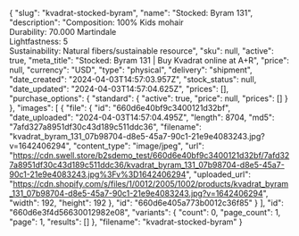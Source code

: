 {
  "slug": "kvadrat-stocked-byram",
  "name": "Stocked: Byram 131",
  "description": "Composition: 100% Kids mohair<br>Durability: 70.000 Martindale<br>Lightfastness: 5<br>Sustainability: Natural fibers/sustainable resource",
  "sku": null,
  "active": true,
  "meta_title": "Stocked: Byram 131 | Buy Kvadrat online at A+R",
  "price": null,
  "currency": "USD",
  "type": "physical",
  "delivery": "shipment",
  "date_created": "2024-04-03T14:57:03.957Z",
  "stock_status": null,
  "date_updated": "2024-04-03T14:57:04.625Z",
  "prices": [],
  "purchase_options": {
    "standard": {
      "active": true,
      "price": null,
      "prices": []
    }
  },
  "images": [
    {
      "file": {
        "id": "660d6e40bf9c3400121d32bf",
        "date_uploaded": "2024-04-03T14:57:04.495Z",
        "length": 8704,
        "md5": "7afd327a8951df30c43d189c511ddc36",
        "filename": "kvadrat_byram_131_07b98704-d8e5-45a7-90c1-21e9e4083243.jpg?v=1642406294",
        "content_type": "image/jpeg",
        "url": "https://cdn.swell.store/b2sdemo_test/660d6e40bf9c3400121d32bf/7afd327a8951df30c43d189c511ddc36/kvadrat_byram_131_07b98704-d8e5-45a7-90c1-21e9e4083243.jpg%3Fv%3D1642406294",
        "uploaded_url": "https://cdn.shopify.com/s/files/1/0012/2005/1002/products/kvadrat_byram_131_07b98704-d8e5-45a7-90c1-21e9e4083243.jpg?v=1642406294",
        "width": 192,
        "height": 192
      },
      "id": "660d6e405a773b0012c36f85"
    }
  ],
  "id": "660d6e3f4d56630012982e08",
  "variants": {
    "count": 0,
    "page_count": 1,
    "page": 1,
    "results": []
  },
  "filename": "kvadrat-stocked-byram"
}